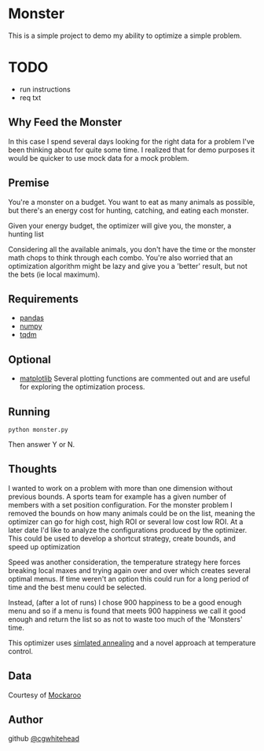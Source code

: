 # Monster

This is a simple project to demo my ability to optimize a simple problem.

# TODO
* run instructions
* req txt

## Why Feed the Monster
In this case I spend several days looking for the right data for a problem I've been thinking about for quite some time. I realized that for demo purposes it would be quicker to use mock data for a mock problem.

## Premise
You're a monster on a budget. You want to eat as many animals as possible, but there's an energy cost for hunting, catching, and eating each monster.

Given your energy budget, the optimizer will give you, the monster, a hunting list

Considering all the available animals, you don't have the time or the monster math chops to think through each combo. You're also worried that an optimization algorithm might be lazy and give you a 'better' result, but not the bets (ie local maximum).

## Requirements
* [pandas](https://pandas.pydata.org/)
* [numpy](http://www.numpy.org/)
* [tqdm](https://github.com/tqdm/tqdm)

## Optional
* [matplotlib](https://matplotlib.org/) Several plotting functions are commented out and are useful for exploring the optimization process. 

## Running
```
python monster.py
```
Then answer Y or N.

## Thoughts
I wanted to work on a problem with more than one dimension without previous bounds. A sports team for example has a given number of members with a set position configuration.
For the monster problem I removed the bounds on how many animals could be on the list, meaning the optimizer can go for high cost, high ROI or several low cost
low ROI. At a later date I'd like to analyze the configurations produced by the optimizer. This could be used to develop a shortcut strategy, create bounds, and speed up optimization

Speed was another consideration, the temperature strategy here forces breaking local maxes and trying again over and over which creates
several optimal menus. If time weren't an option this could run for a long period of time and the best menu could be selected.

Instead, (after a lot of runs) I chose 900 happiness to be a good enough menu and so if a menu is found that meets 900 happiness we
call it good enough and return the list so as not to waste too much of the 'Monsters' time. 

This optimizer uses [simlated annealing](https://en.wikipedia.org/wiki/Simulated_annealing) and a novel approach at temperature control.
## Data
Courtesy of [Mockaroo](https://www.mockaroo.com)

## Author
github [@cgwhitehead](https://github.com/cgwhitehead)